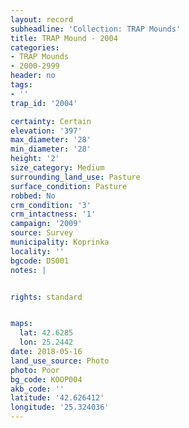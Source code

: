 ```yaml
---
layout: record
subheadline: 'Collection: TRAP Mounds'
title: TRAP Mound - 2004
categories:
- TRAP Mounds
- 2000-2999
header: no
tags:
- ''
trap_id: '2004'

certainty: Certain
elevation: '397'
max_diameter: '28'
min_diameter: '28'
height: '2'
size_category: Medium
surrounding_land_use: Pasture
surface_condition: Pasture
robbed: No
crm_condition: '3'
crm_intactness: '1'
campaign: '2009'
source: Survey
municipality: Koprinka
locality: ''
bgcode: DS001
notes: |


rights: standard


maps:
  lat: 42.6285
  lon: 25.2442
date: 2018-05-16
land_use_source: Photo
photo: Poor
bg_code: KOOP004
akb_code: ''
latitude: '42.626412'
longitude: '25.324036'
---
```

